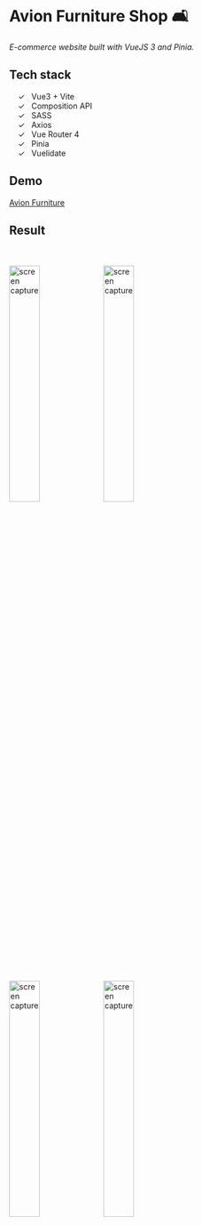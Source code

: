 # Avion Furniture Shop 🛋️

_E-commerce website built with VueJS 3 and Pinia._ <br>

## Tech stack

&nbsp;&nbsp;&nbsp;&nbsp;&check;&nbsp;&nbsp; Vue3 + Vite<br>
&nbsp;&nbsp;&nbsp;&nbsp;&check;&nbsp;&nbsp; Composition API<br>
&nbsp;&nbsp;&nbsp;&nbsp;&check;&nbsp;&nbsp; SASS<br>
&nbsp;&nbsp;&nbsp;&nbsp;&check;&nbsp;&nbsp; Axios<br>
&nbsp;&nbsp;&nbsp;&nbsp;&check;&nbsp;&nbsp; Vue Router 4<br>
&nbsp;&nbsp;&nbsp;&nbsp;&check;&nbsp;&nbsp; Pinia<br>
&nbsp;&nbsp;&nbsp;&nbsp;&check;&nbsp;&nbsp; Vuelidate<br>

## Demo

[Avion Furniture]

## Result
<br><br>
<img width="33%" alt="screen capture" src="../main/src/assets/img/captureweb1.jpeg">
<img width="33%" alt="screen capture" src="../main/src/assets/img/captureweb3.jpeg">
<img width="33%" alt="screen capture" src="../main/src/assets/img/captureweb4.jpeg">
<img width="33%" alt="screen capture" src="../main/src/assets/img/captureweb5.jpeg">
<br><br>

[Avion Furniture]: https://avion-furniture.netlify.app/
